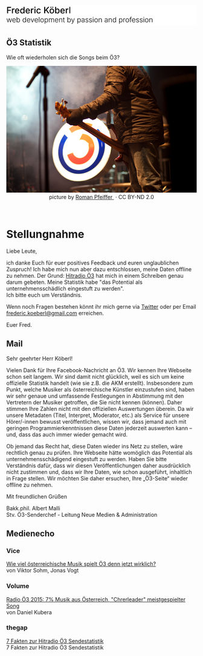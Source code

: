 <div id="content-start"></div>

<img src="../../slogan.svg" />

## Ö3 Statistik

Wie oft wiederholen sich die Songs beim Ö3?

<img src="hero.jpg" />


<div align="center">
picture by <a href="https://www.flickr.com/photos/roman581/5253603015/" class="c-link--inverted hero-bottomLink hero-bottomLink--left" target="_blank">Roman Pfeiffer
</a>&nbsp;·&nbsp;CC BY-ND 2.0
</div>
<br /><br />




# Stellungnahme

Liebe Leute,


ich danke Euch für euer positives Feedback und euren unglaublichen Zuspruch! Ich habe mich nun aber dazu entschlossen, meine Daten offline zu nehmen. Der Grund: <a href="https://www.facebook.com/oe3/">Hitradio Ö3</a>  hat mich in einem Schreiben genau darum gebeten. Meine Statistik habe "das Potential als unternehmensschädlich eingestuft zu werden".
<br />
Ich bitte euch um Verständnis.

Wenn noch Fragen bestehen könnt ihr mich gerne via <a href="https://twitter.com/internetztube">Twitter</a> oder per Email <a href="mailto:frederic.koeberl@gmail.com">frederic.koeberl@gmail.com</a> erreichen.

Euer Fred.


## Mail

Sehr geehrter Herr Köberl!

Vielen Dank für Ihre Facebook-Nachricht an Ö3. Wir kennen Ihre Webseite schon seit langem. Wir sind damit nicht glücklich, weil es sich um keine offizielle Statistik handelt (wie sie z.B. die AKM erstellt). Insbesondere zum Punkt, welche Musiker als österreichische Künstler einzustufen sind, haben wir sehr genaue und umfassende Festlegungen in Abstimmung mit den Vertretern der Musiker getroffen, die Sie nicht kennen (können). Daher stimmen Ihre Zahlen nicht mit den offiziellen Auswertungen überein. Da wir unsere Metadaten (Titel, Interpret, Moderator, etc.) als Service für unsere Hörer/-innen bewusst veröffentlichen, wissen wir, dass jemand auch mit geringen Programmierkenntnissen diese Daten jederzeit auswerten kann – und, dass das auch immer wieder gemacht wird.

Ob jemand das Recht hat, diese Daten wieder ins Netz zu stellen, wäre rechtlich genau zu prüfen. Ihre Webseite hätte womöglich das Potential als unternehmensschädigend eingestuft zu werden. Haben Sie bitte Verständnis dafür, dass wir diesen Veröffentlichungen daher ausdrücklich nicht zustimmen und, dass wir Ihre Daten, wie schon ausgeführt, inhaltlich in Frage stellen. Wir möchten Sie daher ersuchen, Ihre „Ö3-Seite“ wieder offline zu nehmen.

Mit freundlichen Grüßen

Bakk.phil. Albert Malli<br />
Stv. Ö3-Senderchef - Leitung Neue Medien & Administration

## Medienecho

### Vice
<a target="_blank" href="https://noisey.vice.com/alps/blog/oe3-anteil-oesterreichische-musik-inoffizielle-senderstatistik-293">
<div>Wie viel österreichische Musik spielt Ö3 denn jetzt wirklich?</div>
</a>
<div>von Viktor Sohm, Jonas Vogt</div>

### Volume
<a target="_blank" href="http://www.volume.at/magazin/kategorie-uebersicht/detailansicht/m05/5546/detail/">
<div>Radio Ö3 2015: 7% Musik aus Österreich, "Chrerleader" meistgespielter Song</div>
</a>
<div>von Daniel Kubera</div>


### thegap
<a target="_blank" href="http://www.thegap.at/musikstories/artikel/7-fakten-zur-hitradio-oe3-sendestatistik/">
<div>7 Fakten zur Hitradio Ö3 Sendestatistik</div>
</a>
<div>7 Fakten zur Hitradio Ö3 Sendestatistik</div>
